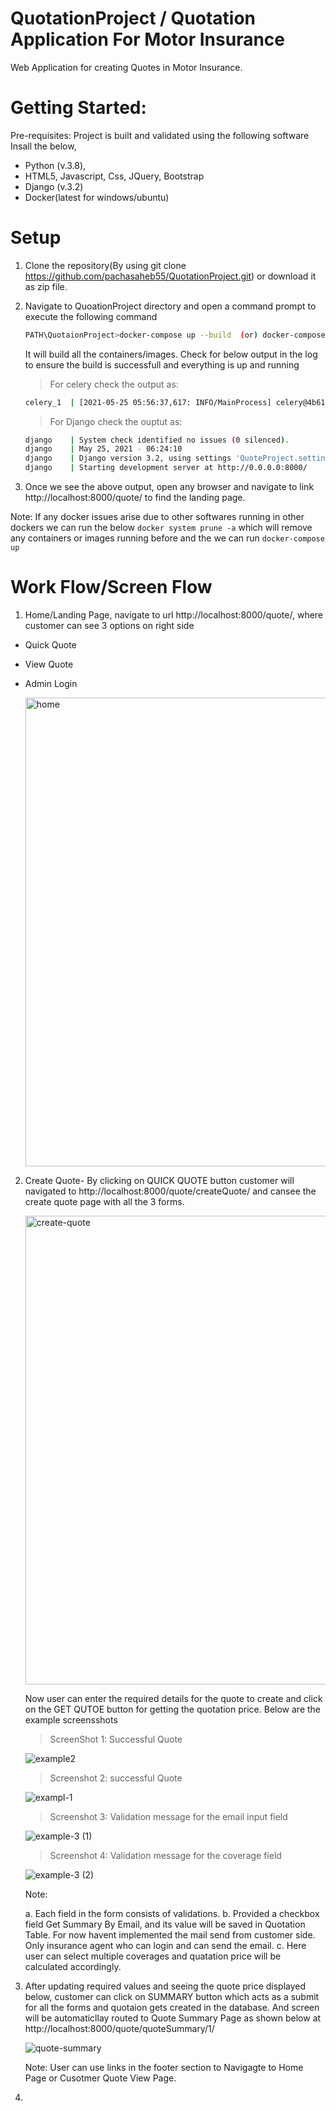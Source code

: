 # QuotationProject / Quotation Application For Motor Insurance

Web Application for creating Quotes in Motor Insurance.

# Getting Started:
Pre-requisites: Project is built and validated using the following software
Insall the below,
- Python (v.3.8), 
- HTML5, Javascript, Css, JQuery, Bootstrap
- Django (v.3.2)
- Docker(latest for windows/ubuntu)

# Setup
1. Clone the repository(By using git clone https://github.com/pachasaheb55/QuotationProject.git) or download it as zip file.
2. Navigate to QuoationProject directory and open a command prompt to execute the following command

     ```sh 
     PATH\QuotaionProject>docker-compose up --build  (or) docker-compose up
     ``` 
   It will build all the containers/images. Check for below output in the log to ensure the build is successfull and everything is up and running
   >For celery check  the output as:
    ```sh
    celery_1  | [2021-05-25 05:56:37,617: INFO/MainProcess] celery@4b61c000b407 ready.
    ```
   >For Django check the ouptut as:
   ```sh
   django    | System check identified no issues (0 silenced).
   django    | May 25, 2021 - 06:24:10
   django    | Django version 3.2, using settings 'QuoteProject.settings'
   django    | Starting development server at http://0.0.0.0:8000/
   ```
3. Once we see the above output, open any browser and navigate to link http://localhost:8000/quote/ to find the landing page.

Note: If any docker issues arise due to other softwares running in other dockers we can run the below
       ```
       docker system prune -a
       ```
   which will remove any containers or images running before and the we can run 
      ```
       docker-compose up
      ```

# Work Flow/Screen Flow
1. Home/Landing Page, navigate to url http://localhost:8000/quote/, where customer can see 3 options on right side

- Quick Quote
- View Quote
- Admin Login

	<img width="750" alt="home" src="https://user-images.githubusercontent.com/80810225/119461092-fe898b80-bd5c-11eb-8efa-16a9b4b020ff.PNG">
	
2. Create Quote- By clicking on QUICK QUOTE button customer will navigated to http://localhost:8000/quote/createQuote/ and cansee the create quote page with all the 3 forms.
 
	<img width="750" alt="create-quote" src="https://user-images.githubusercontent.com/80810225/119462202-17467100-bd5e-11eb-8c66-3da44e49ec5d.PNG">
   
   Now user can enter the required details for the quote to create and click on the GET QUTOE button for getting the quotation price. Below are the example screensshots
   
   >ScreenShot 1: Successful Quote 
   	
	![example2](https://user-images.githubusercontent.com/80810225/119464558-79a07100-bd60-11eb-90ea-ee0faa5992a3.png)

   >Screenshot 2: successful Quote
   
   	![exampl-1](https://user-images.githubusercontent.com/80810225/119464670-99d03000-bd60-11eb-82f2-2b9348388ade.png)
	
   >Screenshot 3: Validation message for the email input field

	![example-3 (1)](https://user-images.githubusercontent.com/80810225/119466611-6c848180-bd62-11eb-99e0-ee13b12c93b1.png)

   >Screenshot 4: Validation message for the coverage field

	![example-3 (2)](https://user-images.githubusercontent.com/80810225/119466645-760de980-bd62-11eb-8c5d-e6255d32cb8d.png)
	
   Note:
   
   	a. Each field in the form consists of validations.
	b. Provided a checkbox field Get Summary By Email, and its value will be saved in Quotation Table. For now havent implemented the mail send from customer side. Only 		insurance agent who can login and can send the email.
	c. Here user can select multiple coverages and quatation price will be calculated accordingly.
	
3. After updating required values and seeing the quote price displayed below, customer can click on SUMMARY button which acts as a submit for all the forms and quotaion gets 	created in the database. And screen will be automaticllay routed to Quote Summary Page as shown below at http://localhost:8000/quote/quoteSummary/1/
	
	![quote-summary](https://user-images.githubusercontent.com/80810225/119469940-7491f080-bd65-11eb-835c-4f83873a2fa3.png)
   
   Note: User can use links in the footer section to Navigagte to Home Page or Cusotmer Quote View Page.
   
4. 




